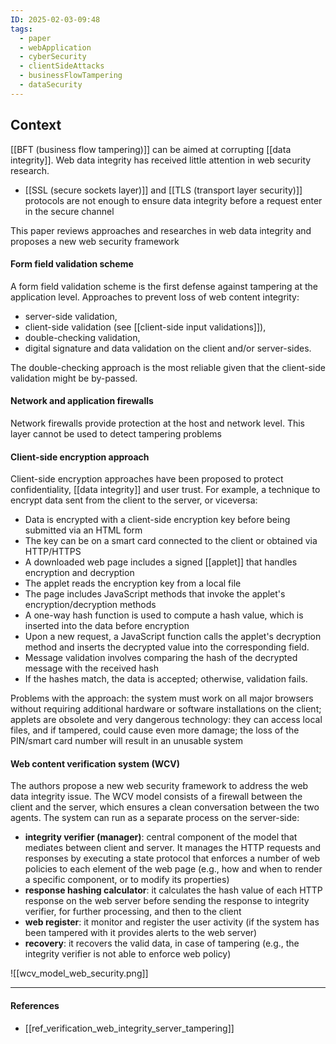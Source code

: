 ```yaml
---
ID: 2025-02-03-09:48
tags:
  - paper
  - webApplication
  - cyberSecurity
  - clientSideAttacks
  - businessFlowTampering
  - dataSecurity
---
```

## Context

[[BFT (business flow tampering)]] can be aimed at corrupting [[data integrity]]. Web data integrity has received little attention in web security research.
- [[SSL (secure sockets layer)]] and [[TLS (transport layer security)]] protocols are not enough to ensure data integrity before a request enter in the secure channel

This paper reviews approaches and researches in web data integrity and proposes a new web security framework

#### Form field validation scheme

A form field validation scheme is the first defense against tampering at the application level. Approaches to prevent loss of web content integrity:
- server-side validation,
- client-side validation (see [[client-side input validations]]),
- double-checking validation,
- digital signature and data validation on the client and/or server-sides.

The double-checking approach is the most reliable given that the client-side validation might be by-passed.

#### Network and application firewalls

Network firewalls provide protection at the host and network level.
This layer cannot be used to detect tampering problems

#### Client-side encryption approach

Client-side encryption approaches have been proposed to protect confidentiality, [[data integrity]] and user trust. For example, a technique to encrypt data sent from the client to the server, or viceversa:
- Data is encrypted with a client-side encryption key before being submitted via an HTML form
- The key can be on a smart card connected to the client or obtained via HTTP/HTTPS
- A downloaded web page includes a signed [[applet]] that handles encryption and decryption
- The applet reads the encryption key from a local file
- The page includes JavaScript methods that invoke the applet's encryption/decryption methods
- A one-way hash function is used to compute a hash value, which is inserted into the data before encryption
- Upon a new request, a JavaScript function calls the applet's decryption method and inserts the decrypted value into the corresponding field.
- Message validation involves comparing the hash of the decrypted message with the received hash
- If the hashes match, the data is accepted; otherwise, validation fails.

Problems with the approach: the system must work on all major browsers without requiring additional hardware or software installations on the client; applets are obsolete and very dangerous technology: they can access local files, and if tampered, could cause even more damage; the loss of the PIN/smart card number will result in an unusable system

#### Web content verification system (WCV)

The authors propose a new web security framework to address the web data integrity issue. The WCV model consists of a firewall between the client and the server, which ensures a clean conversation between the two agents. The system can run as a separate process on the server-side:
- **integrity verifier (manager)**: central component of the model that mediates between client and server. It manages the HTTP requests and responses by executing a state protocol that enforces a number of web policies to each element of the web page (e.g., how and when to render a specific component, or to modify its properties)
- **response hashing calculator**: it calculates the hash value of each HTTP response on the web server before sending the response to integrity verifier, for further processing, and then to the client
- **web register**: it monitor and register the user activity (if the system has been tampered with it provides alerts to the web server)
- **recovery**: it recovers the valid data, in case of tampering (e.g., the integrity verifier is not able to enforce web policy)

![[wcv_model_web_security.png]]


---
#### References
- [[ref_verification_web_integrity_server_tampering]]
